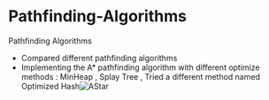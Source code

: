 # Pathfinding-Algorithms
Pathfinding Algorithms

- Compared different pathfinding algorithms 
- Implementing the A* pathfinding algorithm with different optimize methods : MinHeap , Splay Tree , Tried a different method named Optimized Hash![AStar](https://user-images.githubusercontent.com/37782582/119926439-6e5a6a80-bf45-11eb-8fca-ad8a55f25692.PNG)
